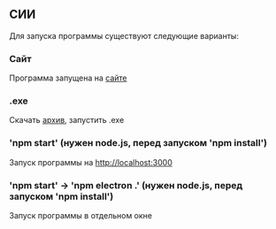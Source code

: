 ## СИИ

Для запуска программы существуют следующие варианты:

### Сайт

Программа запущена на [сайте](https://siilabs.netlify.app)

### .exe

Скачать [архив](https://yadi.sk/d/MRp9SGd9kDcXKw), запустить .exe

### 'npm start' (нужен node.js, перед запуском 'npm install')

Запуск программы на [http://localhost:3000](http://localhost:3000)

### 'npm start' -> 'npm electron .' (нужен node.js, перед запуском 'npm install')

Запуск программы в отдельном окне
